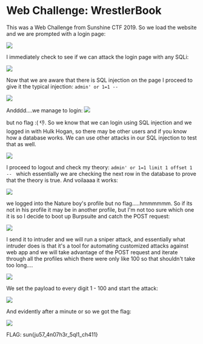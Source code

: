 
# **Web Challenge: WrestlerBook**

This was a Web Challenge from Sunshine CTF 2019. So we load the website and we are prompted with a login page:

![](https://i.imgur.com/814w35X.jpg)

I immediately check to see if we can attack the login page with any SQLi:

![](https://i.imgur.com/iEae04m.png)

Now that we are aware that there is SQL injection on the page I proceed to give it the typical injection: `admin' or 1=1 -- `

![](https://i.imgur.com/SbkuXON.jpg)

Andddd....we manage to login: ![](https://i.imgur.com/m4XC8Mf.png)

but no flag :( :-1:. So we know that we can login using SQL injection and we logged in with Hulk Hogan, so there may be other users and if you know how a database works. We can use other attacks in our SQL injection to test that as well.

![](https://i.imgur.com/Pu2N58O.jpg)
 
 I proceed to logout and check my theory: `admin' or 1=1 limit 1 offset 1 -- ` which essentially we are checking the next row in the database to prove that the theory is true. And voilaaaa it works:
 
 ![](https://i.imgur.com/qMg0vku.png)

we logged into the Nature boy's profile but no flag.....hmmmmmm. So if its not in his profile it may be in another profile, but I'm not too sure which one it is so I decide to boot up Burpsuite and catch the POST request:

![](https://i.imgur.com/NjkYKnx.png)

I send it to intruder and we will run a sniper attack, and essentially what intruder does is that it's a tool for automating customized attacks against web app and we will take advantage of the POST request and iterate through all the profiles which there were only like 100 so that shouldn't take too long....

![](https://i.imgur.com/JdaGgYi.png)


We set the payload to every digit 1 - 100 and start the attack: 

![](https://i.imgur.com/FzoCwpo.png)

And evidently after a minute or so we got the flag:

![](https://i.imgur.com/856jq6t.png)

FLAG: sun{ju57_4n07h3r_5ql1_ch411}


 



